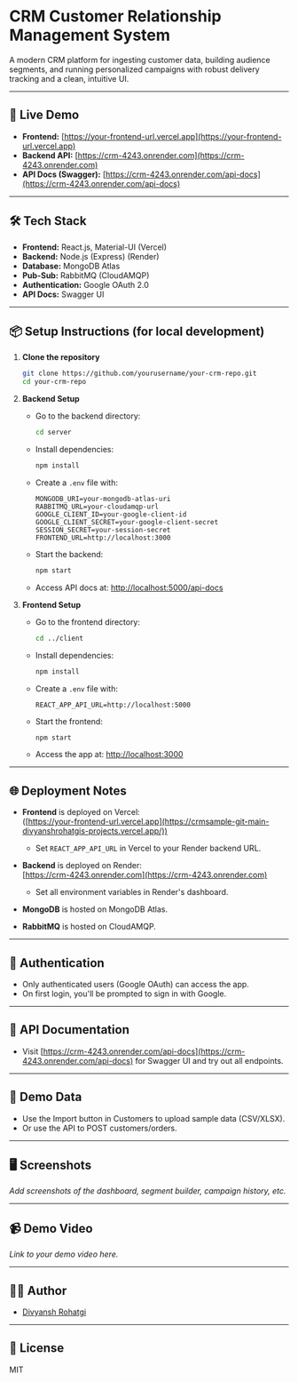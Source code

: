 # CRM Customer Relationship Management System

A modern CRM platform for ingesting customer data, building audience segments, and running personalized campaigns with robust delivery tracking and a clean, intuitive UI.

---

## 🚀 Live Demo

- **Frontend:** [https://your-frontend-url.vercel.app](https://your-frontend-url.vercel.app)
- **Backend API:** [https://crm-4243.onrender.com](https://crm-4243.onrender.com)
- **API Docs (Swagger):** [https://crm-4243.onrender.com/api-docs](https://crm-4243.onrender.com/api-docs)

---

## 🛠 Tech Stack

- **Frontend:** React.js, Material-UI (Vercel)
- **Backend:** Node.js (Express) (Render)
- **Database:** MongoDB Atlas
- **Pub-Sub:** RabbitMQ (CloudAMQP)
- **Authentication:** Google OAuth 2.0
- **API Docs:** Swagger UI

---

## 📦 Setup Instructions (for local development)

1. **Clone the repository**
   ```bash
   git clone https://github.com/yourusername/your-crm-repo.git
   cd your-crm-repo
   ```

2. **Backend Setup**
   - Go to the backend directory:
     ```bash
     cd server
     ```
   - Install dependencies:
     ```bash
     npm install
     ```
   - Create a `.env` file with:
     ```
     MONGODB_URI=your-mongodb-atlas-uri
     RABBITMQ_URL=your-cloudamqp-url
     GOOGLE_CLIENT_ID=your-google-client-id
     GOOGLE_CLIENT_SECRET=your-google-client-secret
     SESSION_SECRET=your-session-secret
     FRONTEND_URL=http://localhost:3000
     ```
   - Start the backend:
     ```bash
     npm start
     ```
   - Access API docs at: [http://localhost:5000/api-docs](http://localhost:5000/api-docs)

3. **Frontend Setup**
   - Go to the frontend directory:
     ```bash
     cd ../client
     ```
   - Install dependencies:
     ```bash
     npm install
     ```
   - Create a `.env` file with:
     ```
     REACT_APP_API_URL=http://localhost:5000
     ```
   - Start the frontend:
     ```bash
     npm start
     ```
   - Access the app at: [http://localhost:3000](http://localhost:3000)

---

## 🌐 Deployment Notes

- **Frontend** is deployed on Vercel:  
  ([https://your-frontend-url.vercel.app](https://crmsample-git-main-divyanshrohatgis-projects.vercel.app/))
  - Set `REACT_APP_API_URL` in Vercel to your Render backend URL.

- **Backend** is deployed on Render:  
  [https://crm-4243.onrender.com](https://crm-4243.onrender.com)
  - Set all environment variables in Render's dashboard.

- **MongoDB** is hosted on MongoDB Atlas.
- **RabbitMQ** is hosted on CloudAMQP.

---

## 🔐 Authentication

- Only authenticated users (Google OAuth) can access the app.
- On first login, you'll be prompted to sign in with Google.

---

## 🧪 API Documentation

- Visit [https://crm-4243.onrender.com/api-docs](https://crm-4243.onrender.com/api-docs) for Swagger UI and try out all endpoints.

---

## 📝 Demo Data

- Use the Import button in Customers to upload sample data (CSV/XLSX).
- Or use the API to POST customers/orders.

---

## 🖥️ Screenshots

_Add screenshots of the dashboard, segment builder, campaign history, etc._

---

## 📹 Demo Video

_Link to your demo video here._

---

## 👨‍💻 Author

- [Divyansh Rohatgi](https://github.com/divyanshrohatgi)

---

## 📄 License

MIT 
